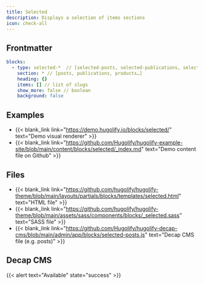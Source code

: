 ```yaml
---
title: Selected
description: Displays a selection of items sections
icon: check-all
---
```


## Frontmatter

```yml
blocks:
  - type: selected-*  // [selected-posts, selected-publications, selected-products…]
    section: * // [posts, publications, products…]
    heading: {}
    items: [] // list of slugs
    show_more: false // boolean
    background: false
```

## Examples

- {{< blank_link link="https://demo.hugolify.io/blocks/selected/" text="Demo visual renderer" >}}
- {{< blank_link link="https://github.com/Hugolify/hugolify-example-site/blob/main/content/blocks/selected/_index.md" text="Demo content file on Github" >}}

## Files

- {{< blank_link link="https://github.com/hugolify/hugolify-theme/blob/main/layouts/partials/blocks/templates/selected.html" text="HTML file" >}}
- {{< blank_link link="https://github.com/hugolify/hugolify-theme/blob/main/assets/sass/components/blocks/_selected.sass" text="SASS file" >}}
- {{< blank_link link="https://github.com/Hugolify/hugolify-decap-cms/blob/main/admin/app/blocks/selected-posts.js" text="Decap CMS file (e.g. posts)" >}}

## Decap CMS

{{< alert text="Available" state="success" >}}
